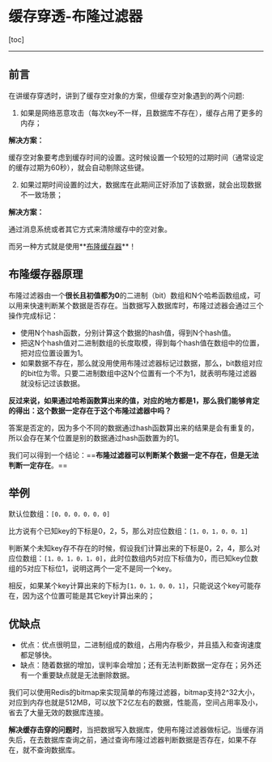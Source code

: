 # 缓存穿透-布隆过滤器

[toc]

---

## 前言

在讲缓存穿透时，讲到了缓存空对象的方案，但缓存空对象遇到的两个问题:

1. 如果是网络恶意攻击（每次key不一样，且数据库不存在），缓存占用了更多的内存；

**解决方案：**

缓存空对象要考虑到缓存时间的设置。这时候设置一个较短的过期时间（通常设定的缓存过期为60秒），就会自动剔除这些键。

2. 如果过期时间设置的过大，数据库在此期间正好添加了该数据，就会出现数据不一致场景；

**解决方案：**

通过消息系统或者其它方式来清除缓存中的空对象。

而另一种方式就是使用**<u>布隆缓存器</u>**！

## 布隆缓存器原理

布隆过滤器由一个**很长且初值都为0**的二进制（bit）数组和N个哈希函数组成，可以用来快速判断某个数据是否存在。当数据写入数据库时，布隆过滤器会通过三个操作完成标记：

- 使用N个hash函数，分别计算这个数据的hash值，得到N个hash值。
- 把这N个hash值对二进制数组的长度取模，得到每个hash值在数组中的位置，把对应位置设置为1。
- 如果数据不存在，那么就没用使用布隆过滤器标记过数据，那么，bit数组对应的bit位为零。只要二进制数组中这N个位置有一个不为1，就表明布隆过滤器就没标记过该数据。

**反过来说，如果通过哈希函数算出来的值，对应的地方都是1，那么我们能够肯定的得出：这个数据一定存在于这个布隆过滤器中吗？**

答案是否定的，因为多个不同的数据通过hash函数算出来的结果是会有重复的，所以会存在某个位置是别的数据通过hash函数置为的1。

我们可以得到一个结论：==**布隆过滤器可以判断某个数据一定不存在，但是无法判断一定存在**。==



## 举例

默认位数组：`[0，0，0，0，0，0]`

比方说有个已知key的下标是0，2，5，那么对应位数组：`[1，0，1，0，0，1]`

判断某个未知key存不存在的时候，假设我们计算出来的下标是0，2，4，那么对应位数组：`[1，0，1，0，1，0]`，此时位数组内5对应下标值为0，而已知key位数组的5对应下标位1，说明这两个一定不是同一个key。

相反，如果某个key计算出来的下标为`[1，0，1，0，0，1]`，只能说这个key可能存在，因为这个位置可能是其它key计算出来的；



## 优缺点

- 优点：优点很明显，二进制组成的数组，占用内存极少，并且插入和查询速度都足够快。
- 缺点：随着数据的增加，误判率会增加；还有无法判断数据一定存在；另外还有一个重要缺点就是无法删除数据。



我们可以使用Redis的bitmap来实现简单的布隆过滤器，bitmap支持2^32大小，对应到内存也就是512MB，可以放下2亿左右的数据，性能高，空间占用率及小，省去了大量无效的数据库连接。

**解决缓存击穿的问题时**，当把数据写入数据库，使用布隆过滤器做标记。当缓存消失后，在去数据库查询之前，通过查询布隆过滤器判断数据是否存在，如果不存在，就不查询数据库。